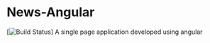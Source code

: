 # News-Angular
[![Build Status](http://localhost:8080/buildStatus/icon?job=News-Angular-Pipeline)]
A single page application developed using angular 
